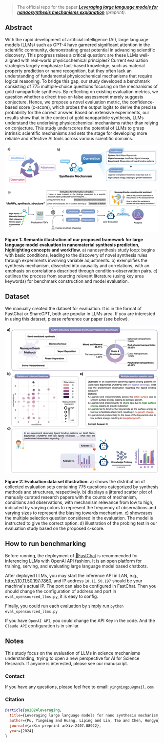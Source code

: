 > The official repo for the paper _**[Leveraging large language models for nanaosynthesis mechanisms explanation](https://arxiv.org/abs/2407.08922)** (preprint)._



## Abstract

With the rapid development of artificial intelligence (AI), large language models (LLMs) such as GPT-4 have garnered significant attention in the scientific community, demonstrating great potential in advancing scientific discovery. This progress raises a critical question: are these LLMs well-aligned with real-world physicochemical principles? Current evaluation strategies largely emphasize fact-based knowledge, such as material property prediction or name recognition, but they often lack an understanding of fundamental physicochemical mechanisms that require logical reasoning. To bridge this gap, our study developed a benchmark consisting of 775 multiple-choice questions focusing on the mechanisms of gold nanoparticle synthesis. By reflecting on existing evaluation metrics, we question whether a direct true-or-false assessment merely suggests conjecture. Hence, we propose a novel evaluation metric, the confidence-based score (c-score), which probes the output logits to derive the precise probability for the correct answer. Based on extensive experiments, our results show that in the context of gold nanoparticle synthesis, LLMs understand the underlying physicochemical mechanisms rather than relying on conjecture. This study underscores the potential of LLMs to grasp intrinsic scientific mechanisms and sets the stage for developing more reliable and effective AI tools across various scientific domains.


<div align="center">
  <img src="img.png" alt="Image-1" width="800"/>
</div>

**Figure 1: Semantic illustration of our proposed framework for large language model evaluation in nanomaterial synthesis prediction, highlighting concepts and workflow.** a) nanosynthesis study loop: begins with basic conditions, leading to the discovery of novel synthesis rules through experiments involving variable adjustments. b) exemplifies the synthesis mechanism, dissected into causality and correlations, with an emphasis on correlations described through condition-observation pairs. c) outlines the process from sourcing relevant literature (using key area keywords) for benchmark construction and model evaluation.


## Dataset

We manually created the dataset for evaluation. It is in the format of FastChat or ShareGPT, both are popular in LLMs area. If you are interested in using this dataset, please reference our paper (see below).


<div align="center">
  <img src="img_1.png" alt="Image-2" width="800"/>
</div>

**Figure 2: Evaluation data set illustration.**  a) shows the distribution of collected evaluation sets containing 775 questions categorized by synthesis methods and structures, respectively. b) displays a jittered scatter plot of manually curated research papers with the counts of mechanism, conditions and observations, with mechanism relevance from low to high, indicated by varying colors to represent the frequency of observations and varying sizes to represent the biasing towards mechanism. c) showcases the multiple selection question considered in the evaluation. The model is instructed to give the correct option. d) illustration of the probing test in our evaluation study based on the proposed c-score.


## How to run benchmarking

Before running, the deployment of [🚀FastChat](https://github.com/lm-sys/FastChat) is recommended for inferencing LLMs with OpenAI API fashion. It is an open platform for training, serving, and evaluating large language model based chatbots.

After deployed LLMs, you may start the inference API in LAN, e.g., http://10.11.50.197:7860, and IP address `10.11.50.197` should be your machine's actual IP. The port can also be configured in FastChat. Then you should change the configuration of address and port in `eval_opensourced_llms.py`, it is easy to config. 

Finally, you could run each evaluation by simply run `python eval_opensourced_llms.py`

If you have `OpenAI API`, you could change the API Key in the code. And the `Claude API` configuration is in similar.


## Notes

This study focus on the evaluation of LLMs in science mechanisms understanding, trying to open a new perspective for AI for Science Research.  If anyone is interested, please see our manuscript.


### Contact

If you have any questions, please feel free to email: `yingmingpu@gmail.com`

### Citation

```bibtex
@article{pu2024leveraging,
  title={Leveraging large language models for nano synthesis mechanism explanation: solid foundations or mere conjectures?},
  author={Pu, Yingming and Huang, Liping and Lin, Tao and Chen, Hongyu},
  journal={arXiv preprint arXiv:2407.08922},
  year={2024}
}
```